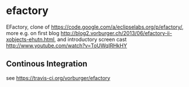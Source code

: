 efactory
========

EFactory, clone of https://code.google.com/a/eclipselabs.org/p/efactory/,
more e.g. on first blog http://blog2.vorburger.ch/2013/06/efactory-ii-xobjects-ehutn.html,
and introductory screen cast http://www.youtube.com/watch?v=ToUWqIRHkHY

Continous Integration
---------------------

see https://travis-ci.org/vorburger/efactory
